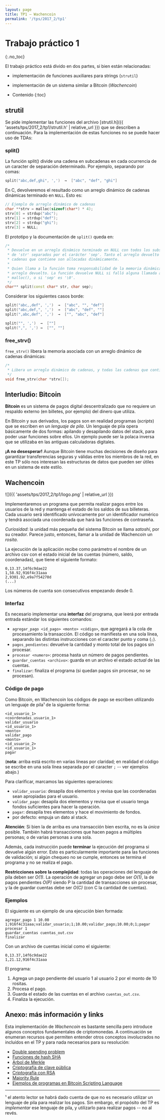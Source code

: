 ```yaml
---
layout: page
title: TP1 – Wachencoin
permalink: '/tps/2017_2/tp1'
---
```


Trabajo práctico 1
================
{:.no_toc}

El trabajo práctico está divido en dos partes, si bien están relacionadas:

* implementación de funciones auxiliares para strings (`strutil`)
* implementación de un sistema similar a Bitcoin (*Wachencoin*)

* Contenido
{:toc}    

strutil
-------
Se pide implementar las funciones del archivo 
[strutil.h]({{ 'assets/tps/2017_2/tp1/strutil.h' | relative_url }}) que
se describen a continuación. Para la implementación de estas funciones no se
puede hacer uso de TDAs:

### split()

La función split() divide una cadena en subcadenas en cada ocurrencia de un
caracter de separación determinado. Por ejemplo, separando por comas:

``` cpp
split("abc,def,ghi", ',')  →  ["abc", "def", "ghi"]
```

En C, devolveremos el resultado como un arreglo dinámico de cadenas dinámicas
terminado en `NULL`. Esto es:

``` cpp
// Ejemplo de arreglo dinámico de cadenas
char **strv = malloc(sizeof(char*) * 4);
strv[0] = strdup("abc");
strv[1] = strdup("def");
strv[2] = strdup("ghi");
strv[3] = NULL;
```

El prototipo y la documentación de `split()` queda en:

``` cpp
/*
 * Devuelve en un arreglo dinámico terminado en NULL con todos los subsegmentos
 * de 'str' separados por el carácter 'sep'. Tanto el arreglo devuelto como las
 * cadenas que contiene son allocadas dinámicamente.
 *
 * Quien llama a la función toma responsabilidad de la memoria dinámica del
 * arreglo devuelto. La función devuelve NULL si falló alguna llamada a
 * malloc(), o si 'sep' es '\0'.
 */
char** split(const char* str, char sep);
```

Considerar los siguientes casos borde:

``` cpp
split("abc,,def", ',')  →  ["abc", "", "def"]
split("abc,def,", ',')  →  ["abc", "def", ""]
split(",abc,def", ',')  →  ["", "abc", "def"]

split("", ',')  →  [""]
split(",", ',') →  ["", ""]
```

### free_strv()

`free_strv()` libera la memoria asociada con un arreglo dinámico de cadenas dinámicas:

``` cpp
/*
 * Libera un arreglo dinámico de cadenas, y todas las cadenas que contiene.
 */
void free_strv(char *strv[]);
```


Interludio: Bitcoin
-------------------   
**Bitcoin** es un sistema de pagos digital descentralizado que no requiere un
respaldo externo (en billetes, por ejemplo) del dinero que utiliza.

En Bitcoin y sus derivados, los pagos son en realidad programas (*scripts*)
que se escriben en un *lenguaje de pila*.
Un lenguaje de pila opera básicamente de dos formas: apilando y desapilando
datos del stack, para poder usar funciones sobre ellos. Un ejemplo puede ser
la polaca inversa que se utilizaba en las antiguas calculadoras digitales.  

**¡A no desesperar!** Aunque Bitcoin tiene muchas decisiones de diseño
para garantizar transferencias seguras y válidas entre los miembros de
la red, en este TP sólo nos interesan las estructuras de datos que
pueden ser útiles en un sistema de este estilo.

Wachencoin
----------

![]({{ 'assets/tps/2017_2/tp1/logo.png' | relative_url }})

Implementaremos un programa que permita realizar pagos entre los usuarios
de la red y mantenga el estado de los saldos de sus billeteras. Cada
usuario será identificado unívocamente por un identificador numérico y tendrá
asociada una coordenada que hará las funciones de contraseña.  

*Curiosidad*: la unidad más pequeña del sistema Bitcoin se llama *satoshi*, por
su creador. Parece justo, entonces, llamar a la unidad de Wachencoin un
*rosita*.

La ejecución de la aplicación recibe como parámetro el nombre de un archivo csv 
con el estado inicial de las cuentas (número, saldo, coordenadas), que tiene el
siguiente formato:   

```
0,13.37,14f6c9dae22
1,58.92,916f4c31aaa
2,9301.92,e9a7f54270d
(...)
```

Los números de cuenta son consecutivos empezando desde 0.   

### Interfaz

Es necesario implementar una **interfaz** del programa, que leerá por entrada 
entrada estándar los siguientes comandos:       

* `agregar_pago <id_pago> <monto> <código>`, que agregará a la cola de 
procesamiento la transacción. El código se manifiesta en una sola línea, 
separando las distintas instrucciones con el caracter punto y coma (`;`). 
* `pagos_pendientes`: devuelve la cantidad y monto total de los pagos sin 
procesar. 
* `procesar <numero>`: procesa hasta un número de pagos pendientes. 
* `guardar_cuentas <archivo>`: guarda en un archivo el estado *actual* de las
cuentas. 
* `finalizar`: finaliza el programa (si quedan pagos sin procesar, no se 
procesan).

### Código de pago

Como Bitcoin, en Wachencoin los códigos de pago se escriben utilizando un 
lenguaje de pila¹ de la siguiente forma:

```
<id_usuario_1>
<coordenadas_usuario_1>
validar_usuario
<id_usuario_1>
<monto>
validar_pago
<monto>
<id_usuario_2>
<id_usuario_1>
pagar
```     

(**nota**: arriba está escrito en varias líneas por claridad; en realidad
el código se escribe en una sola línea separada por el caracter `;` -- ver
ejemplos abajo.)  

Para clarificar, marcamos las siguientes operaciones:    

* `validar_usuario`: desapila dos elementos y revisa que las coordenadas
sean apropiadas para el usuario. 
* `validar_pago`: desapila dos elementos y revisa que el usuario tenga
fondos suficientes para hacer la operación. 
* `pagar`: desapila tres elementos y hace el movimiento de fondos. 
* por defecto: empuja un dato al stack.

**Atención**: Si bien la de arriba es una transacción bien escrita, no es
la *única* posible. También habrá transacciones que hacen pagos a múltiples
personas; o de varias personas a una sola.   

Además, cada instrucción puede **terminar** la ejecución del programa si 
devuelve algún error. Esto es particularmente importante para las funciones
de validación; si algún chequeo no se cumple, entonces se termina el 
programa y no se realiza el pago.   


**Restricciones sobre la complejidad**: todas las operaciones del lenguaje de 
pila deben ser _O(1)_. La operación de agregar un pago debe ser _O(1)_, la de
pagos pendientes _O(P)_ siendo P la cantidad de transacciones sin procesar, 
y la de guardar cuentas debe ser _O(C)_ (con C la cantidad de cuentas).   


### Ejemplos

El siguiente es un ejemplo de una ejecución bien formada:

```
agregar_pago 1 10.00 1;916f4c31aaa;validar_usuario;1;10.00;validar_pago;10.00;0;1;pagar
procesar 1
guardar_cuentas cuentas_out.csv
finalizar
```

Con un archivo de cuentas inicial como el siguiente:

```
0,13.37,14f6c9dae22
1,21.12,916f4c31aaa
```

El programa:

1. Agrega un pago pendiente del usuario 1 al usuario 2 por el monto de 10
rositas.
2. Procesa el pago.
3. Guarda el estado de las cuentas en el archivo `cuentas_out.csv`.
4. Finaliza la ejecución.


Anexo: más información y links
------------------------   

Esta implementación de *Wachencoin* es bastante sencilla pero introduce 
algunos conceptos fundamentales de criptomonedas. A continuación se enumeran
recursos que permiten entender otros conceptos involucrados no incluídos en
el TP y para nada necesarios para su resolución:

* [Double spending problem](https://en.wikipedia.org/wiki/Double-spending)
* [Funciones de hash SHA](https://es.wikipedia.org/wiki/SHA-2)
* [Arbol de Merkle](https://en.wikipedia.org/wiki/Merkle_tree)
* [Criptografía de clave pública](https://www.youtube.com/watch?v=GSIDS_lvRv4)
* [Criptografía con RSA](http://pub.gajendra.net/2012/09/an_explanation_of_the_rsa_cryptosystem)
* [Majority Rule](http://hackingdistributed.com/2014/06/19/bitcoin-and-voting-power/)
* [Ejemplos de programas en Bitcoin Scripting Language](https://en.bitcoin.it/wiki/Transaction#Pay-to-PubkeyHash)   


-----

¹ el atento lector se habrá dado cuenta de que no es necesario utilizar un
lenguaje de pila para realizar los pagos. Sin embargo, el propósito del TP
es *implementar* ese lenguaje de pila, y utilizarlo para realizar pagos 
-- no al revés.
